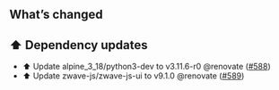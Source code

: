 ## What’s changed

## ⬆️ Dependency updates

- ⬆️ Update alpine_3_18/python3-dev to v3.11.6-r0 @renovate ([#588](https://github.com/hassio-addons/addon-zwave-js-ui/pull/588))
- ⬆️ Update zwave-js/zwave-js-ui to v9.1.0 @renovate ([#589](https://github.com/hassio-addons/addon-zwave-js-ui/pull/589))
